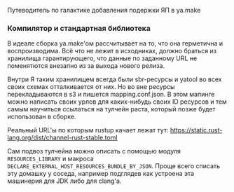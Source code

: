 Путеводитель по галактике добавления подержки ЯП в ya.make

### Компилятор и стандартная библиотека

В идеале сборка ya.make'ом рассчитывает на то, что она герметична и воспроизводима. Всё что не
лежит в исходниках, должно браться из хранилища гарантирующего, что данные по заданному URL не
поменятются внезапно из за выхода нового релиза.

Внутри Я таким хранилищем всегда были sbr-ресурсы и yatool во всех своих схемах отталкивается от
них. Но во вне ресурсы перекладываются в s3 и пишется mapping.conf.json. В этом мапинге можно
написать своих урлов для каких-нибудь своих ID ресурсов и тем самым научиться ссылаться на тулчейн
раста, который позже будет использован в сборке.

Реальный URL'ы по которым rustup качает лежат тут:
https://static.rust-lang.org/dist/channel-rust-stable.toml

Сам подвоз тулчейна можно описать с помощью модуля `RESOURCES_LIBRARY` и макроса
`DECLARE_EXTERNAL_HOST_RESOURCES_BUNDLE_BY_JSON`. Проще всего списать эту домашку у соседа, например
подглядев как устроена эта машинерия для JDK либо для clang'а.
